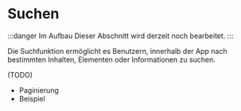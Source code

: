 # Suchen

:::danger Im Aufbau
Dieser Abschnitt wird derzeit noch bearbeitet.
:::

Die Suchfunktion ermöglicht es Benutzern, innerhalb der App nach bestimmten Inhalten, Elementen oder Informationen zu suchen.

(TODO)

- Paginierung
- Beispiel